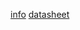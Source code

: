 
[info](http://www.atmel.com/devices/ATSAM4LC8C.aspx)
[datasheet](http://www.atmel.com/Images/Atmel-42023-ARM-Microcontroller-ATSAM4L-Low-Power-LCD_Datasheet.pdf)

